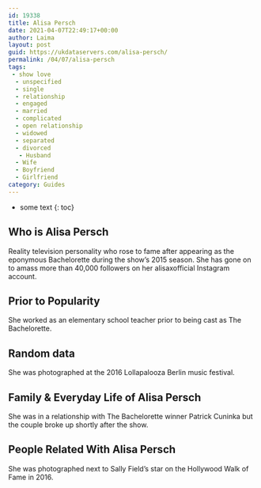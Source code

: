 ```yaml
---
id: 19338
title: Alisa Persch
date: 2021-04-07T22:49:17+00:00
author: Laima
layout: post
guid: https://ukdataservers.com/alisa-persch/
permalink: /04/07/alisa-persch
tags:
 - show love
  - unspecified
  - single
  - relationship
  - engaged
  - married
  - complicated
  - open relationship
  - widowed
  - separated
  - divorced
   - Husband
  - Wife
  - Boyfriend
  - Girlfriend
category: Guides
---
```


* some text
{: toc}


## Who is Alisa Persch
                  
                  
                  
Reality television personality who rose to fame after appearing as the eponymous Bachelorette during the show&#8217;s 2015 season. She has gone on to amass more than 40,000 followers on her alisaxofficial Instagram account.
                  
              
            
              
            
                
                
                
## Prior to Popularity
                  
                  
                  
She worked as an elementary school teacher prior to being cast as The Bachelorette.
                  
              
            
              
            
                
                
                
## Random data
                  
                  
                  
She was photographed at the 2016 Lollapalooza Berlin music festival.
                  
              
            
              
            
                
                
                
## Family & Everyday Life of Alisa Persch
                  
                  
                  
She was in a relationship with The Bachelorette winner Patrick Cuninka but the couple broke up shortly after the show. 
                  
              
            
              
            
                
                
                
## People Related With Alisa Persch
                  
                  
                  
She was photographed next to Sally Field&#8217;s star on the Hollywood Walk of Fame in 2016.
                  
              
            
              
            
                
              
            
              
              
            
            
              
            
          
          
          